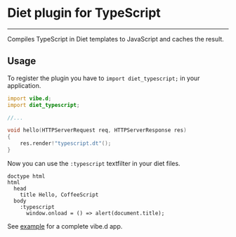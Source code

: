 # Diet plugin for TypeScript

----

Compiles TypeScript in Diet templates to JavaScript and caches the result.

## Usage

To register the plugin you have to `import diet_typescript;` in your application.

```d
import vibe.d;
import diet_typescript;

//...

void hello(HTTPServerRequest req, HTTPServerResponse res)
{
    res.render!"typescript.dt"();
}
```

Now you can use the `:typescript` textfilter in your diet files.

```jade
doctype html
html
  head
    title Hello, CoffeeScript
  body
    :typescript
      window.onload = () => alert(document.title);
```

See [example](https://github.com/f/diet-typescript/tree/master/example) for a complete vibe.d app.
